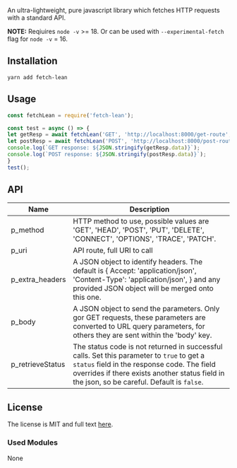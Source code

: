 An ultra-lightweight, pure javascript library which fetches HTTP requests with a standard API.

**NOTE:** Reqiuires `node -v` >= 18. Or can be used with `--experimental-fetch` flag for  `node -v` = 16.

## Installation

```
yarn add fetch-lean
```

## Usage

```javascript
const fetchLean = require('fetch-lean');

const test = async () => {
let getResp = await fetchLean('GET', 'http://localhost:8000/get-route', {parameter1: 'parameter 1 value', parameter2: 'parameter 2 value', }, true);
let postResp = await fetchLean('POST', 'http://localhost:8000/post-route', {parameter1: 'parameter 1 value', parameter2: 'parameter 2 value', }, false);
console.log(`GET response: ${JSON.stringify(getResp.data)}`);
console.log(`POST response: ${JSON.stringify(postResp.data)}`);
}
test();
```


## API


| Name  | Description |
|-------|-------------|
|p_method| HTTP method to use, possible values are 'GET', 'HEAD', 'POST', 'PUT', 'DELETE', 'CONNECT', 'OPTIONS', 'TRACE', 'PATCH'.|
|p_uri| API route, full URI to call|
|p_extra_headers| A JSON object to identify headers. The default is { Accept: 'application/json', 'Content-Type': 'application/json', } and any provided JSON object will be merged onto this one.|
|p_body| A JSON object to send the parameters. Only gor GET requests, these parameters are converted to URL query parameters, for others they are sent within the 'body' key.|
|p_retrieveStatus| The status code is not returned in successful calls. Set this parameter to `true` to get a `status` field in the response code. The field overrides if there exists another status field in the json, so be careful. Default is `false`.|


## License

The license is MIT and full text [here](LICENSE).

### Used Modules

None